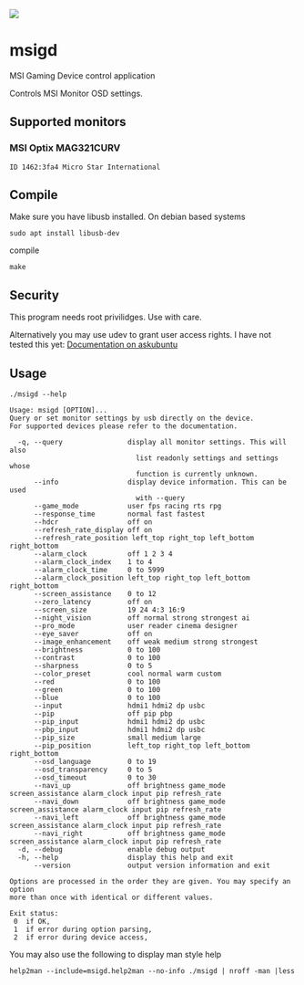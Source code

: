 
![](https://github.com/couriersud/msigd/workflows/.github/workflows/ccpp.yml/badge.svg)

# msigd
MSI Gaming Device control application

Controls MSI Monitor OSD settings.

## Supported monitors

### MSI Optix MAG321CURV

```
ID 1462:3fa4 Micro Star International
```

## Compile

Make sure you have libusb installed. On debian based systems

```
sudo apt install libusb-dev
```

compile 

```
make
```

## Security

This program needs root privilidges. Use with care.

Alternatively you may use udev to grant user access rights. I have not tested 
this yet: [Documentation on askubuntu](https://askubuntu.com/questions/978552/how-do-i-make-libusb-work-as-non-root)
 

## Usage
```
./msigd --help
```
```
Usage: msigd [OPTION]... 
Query or set monitor settings by usb directly on the device.
For supported devices please refer to the documentation.

  -q, --query                display all monitor settings. This will also
                               list readonly settings and settings whose
                               function is currently unknown.
      --info                 display device information. This can be used
                               with --query
      --game_mode            user fps racing rts rpg 
      --response_time        normal fast fastest 
      --hdcr                 off on 
      --refresh_rate_display off on 
      --refresh_rate_position left_top right_top left_bottom right_bottom 
      --alarm_clock          off 1 2 3 4 
      --alarm_clock_index    1 to 4
      --alarm_clock_time     0 to 5999
      --alarm_clock_position left_top right_top left_bottom right_bottom 
      --screen_assistance    0 to 12
      --zero_latency         off on 
      --screen_size          19 24 4:3 16:9 
      --night_vision         off normal strong strongest ai 
      --pro_mode             user reader cinema designer 
      --eye_saver            off on 
      --image_enhancement    off weak medium strong strongest 
      --brightness           0 to 100
      --contrast             0 to 100
      --sharpness            0 to 5
      --color_preset         cool normal warm custom 
      --red                  0 to 100
      --green                0 to 100
      --blue                 0 to 100
      --input                hdmi1 hdmi2 dp usbc 
      --pip                  off pip pbp 
      --pip_input            hdmi1 hdmi2 dp usbc 
      --pbp_input            hdmi1 hdmi2 dp usbc 
      --pip_size             small medium large 
      --pip_position         left_top right_top left_bottom right_bottom 
      --osd_language         0 to 19
      --osd_transparency     0 to 5
      --osd_timeout          0 to 30
      --navi_up              off brightness game_mode screen_assistance alarm_clock input pip refresh_rate 
      --navi_down            off brightness game_mode screen_assistance alarm_clock input pip refresh_rate 
      --navi_left            off brightness game_mode screen_assistance alarm_clock input pip refresh_rate 
      --navi_right           off brightness game_mode screen_assistance alarm_clock input pip refresh_rate 
  -d, --debug                enable debug output
  -h, --help                 display this help and exit
      --version              output version information and exit

Options are processed in the order they are given. You may specify an option
more than once with identical or different values.

Exit status:
 0  if OK,
 1  if error during option parsing,
 2  if error during device access,

```
You may also use the following to display man style help

```
help2man --include=msigd.help2man --no-info ./msigd | nroff -man |less
```
